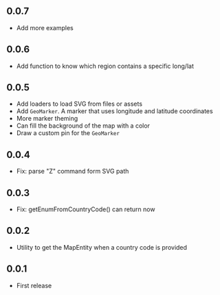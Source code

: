 ## 0.0.7

- Add more examples

## 0.0.6

- Add function to know which region contains a specific long/lat

## 0.0.5

- Add loaders to load SVG from files or assets
- Add `GeoMarker`. A marker that uses longitude and latitude coordinates
- More marker theming
- Can fill the background of the map with a color
- Draw a custom pin for the `GeoMarker`

## 0.0.4

- Fix: parse "Z" command form SVG path

## 0.0.3

- Fix: getEnumFromCountryCode() can return now

## 0.0.2

- Utility to get the MapEntity when a country code is provided

## 0.0.1

* First release
